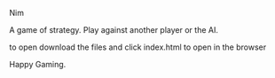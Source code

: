 Nim

A game of strategy. Play against another player or the AI. 

to open download the files and click index.html to open in the browser

Happy Gaming.

